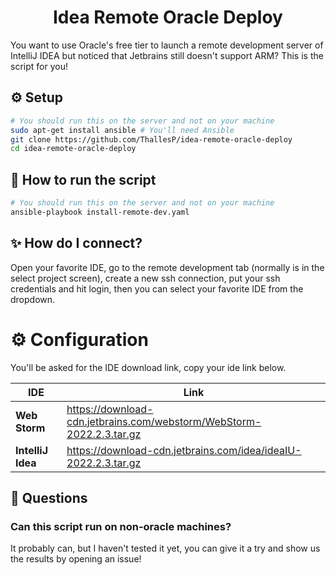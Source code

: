 <h1 align="center">Idea Remote Oracle Deploy</h1>

You want to use Oracle's free tier to launch a remote development server of IntelliJ IDEA but noticed that Jetbrains still doesn't support ARM? This is the script for you!

## ⚙️ Setup

```bash
# You should run this on the server and not on your machine
sudo apt-get install ansible # You'll need Ansible
git clone https://github.com/ThallesP/idea-remote-oracle-deploy
cd idea-remote-oracle-deploy
```

## 🚀 How to run the script

```bash
# You should run this on the server and not on your machine
ansible-playbook install-remote-dev.yaml
```

## ✨ How do I connect?
Open your favorite IDE, go to the remote development tab (normally is in the select project screen), create a new ssh connection, put your ssh credentials and hit login, then you can select your favorite IDE from the dropdown. 


# ⚙️ Configuration

You'll be asked for the IDE download link, copy your ide link below.

| IDE               | Link                                                                 |
| ----------------- | -------------------------------------------------------------------- |
| **Web Storm**     | https://download-cdn.jetbrains.com/webstorm/WebStorm-2022.2.3.tar.gz |
| **IntelliJ Idea** | https://download-cdn.jetbrains.com/idea/ideaIU-2022.2.3.tar.gz       |

## 🤔 Questions

### Can this script run on non-oracle machines?

It probably can, but I haven't tested it yet, you can give it a try and show us the results by opening an issue!
